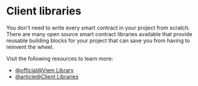 # Client libraries

You don't need to write every smart contract in your project from scratch. There are many open source smart contract libraries available that provide reusable building blocks for your project that can save you from having to reinvent the wheel.

Visit the following resources to learn more:

- [@official@Viem Library](https://viem.sh)
- [@article@Client Libraries](https://docs.waves.tech/en/building-apps/waves-api-and-sdk/client-libraries/)